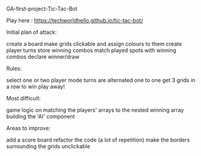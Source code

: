 GA-first-project-Tic-Tac-Bot

Play here :  https://techworldhello.github.io/tic-tac-bot/

Initial plan of attack:

create a board
make grids clickable and assign colours to them
create player turns
store winning combos
match played spots with winning combos
declare winner/draw

Rules:

select one or two player mode
turns are alternated one to one
get 3 grids in a row to win
play away!

Most difficult:

game logic on matching the players' arrays to the nested winning array
building the 'AI' component

Areas to improve:

add a score board
refactor the code (a lot of repetition)
make the borders surrounding the grids unclickable